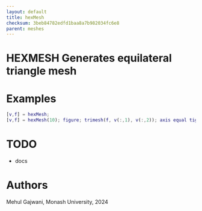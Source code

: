 ```yaml
---
layout: default
title: hexMesh
checksum: 3beb84782edfd1baa8a7b982034fc6e8
parent: meshes
---
```



 
# HEXMESH Generates equilateral triangle mesh
 
# Examples
```matlab
[v,f] = hexMesh;
[v,f] = hexMesh(10); figure; trimesh(f, v(:,1), v(:,2)); axis equal tight;
```
 
# TODO
-  docs 
 
# Authors

Mehul Gajwani, Monash University, 2024

